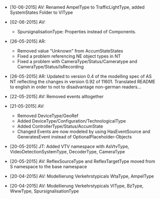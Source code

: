 * [10-06-2015] AV: Renamed AmpelType to TrafficLightType, added SystemStates Folder to VlType
* [02-06-2015] AV:
  * SpursignalisationType: Properties instead of Components.
* [26-05-2015] AR: 
  * Removed value "Unknown" from AccumStateStates 
  * Fixed a problem referencing NE object types in NT
  * Fixed a problem with CameraType/Status/Cameratype and CameraType/Status/IsRecording 
* [26-05-2015] AR: Updated to version 0.4 of the modelling spec of AS NT reflecting the changes in version 0.92 of 11601. Translated README to english in order to not to disadvantage non-german readers...
* [22-05-2015] AV: Removed events alltogether
* [21-05-2015] AV:
  * Removed DeviceType/GeoRef 
  * Added DeviceType/Configuration/TechnologicalType
  * Added ControllerType/Status/AccumState
  * Changed Events are now modeled by using HasEventSource and GeneratesEvent instead of OptionalPlaceholder-Objects

* [20-05-2015] JT: Added VTV namespace with AsVtvType, VideoDetectionSystemType, DecoderType, CameraType
* [20-05-2015] AV: ReflexSourceType and ReflexTargetType moved from S namespace to the base namespace
* [20-04-2015] AV: Modellierung Verkehrstypicals WtaType, AmpelType
* [20-04-2015] AV: Modellierung Verkehrstypicals VlType, BzType, WwwType, SpursignalisationType
